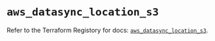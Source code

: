 # `aws_datasync_location_s3`

Refer to the Terraform Registory for docs: [`aws_datasync_location_s3`](https://www.terraform.io/docs/providers/aws/r/datasync_location_s3).
